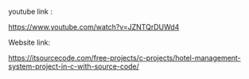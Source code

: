 youtube link :

https://www.youtube.com/watch?v=JZNTQrDUWd4

Website link:

https://itsourcecode.com/free-projects/c-projects/hotel-management-system-project-in-c-with-source-code/

